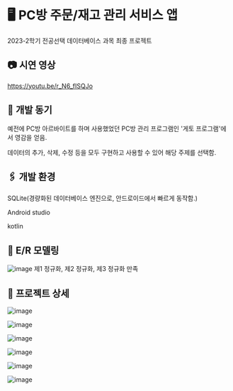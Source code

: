 # 🖥️ PC방 주문/재고 관리 서비스 앱
2023-2학기 전공선택 데이터베이스 과목 최종 프로젝트

## 📷 시연 영상
<https://youtu.be/r_N6_fISQJo>

## 📃 개발 동기
예전에 PC방 아르바이트를 하며 사용했었던 PC방 관리 프로그램인 '게토 프로그램'에서 영감을 얻음.

데이터의 추가, 삭제, 수정 등을 모두 구현하고 사용할 수 있어 해당 주제를 선택함.

## 🖇️ 개발 환경
SQLite(경량화된 데이터베이스 엔진으로, 안드로이드에서 빠르게 동작함.)

Android studio

kotlin

## 📨 E/R 모델링
![image](https://github.com/user-attachments/assets/ed9f934b-bdd6-473f-9fb0-7c63dba1be62)
제1 정규화, 제2 정규화, 제3 정규화 만족

## 📱 프로젝트 상세
![image](https://github.com/user-attachments/assets/52365c97-63bc-4afb-9b87-557ffe80164d)

![image](https://github.com/user-attachments/assets/9c4b8087-c71b-4427-97a1-6e4f66712ac5)

![image](https://github.com/user-attachments/assets/537d235c-51e3-4a2f-8d83-5a22a8dae8f6)

![image](https://github.com/user-attachments/assets/ea8fd7f9-6794-4c03-b6f9-d0210acf00f5)

![image](https://github.com/user-attachments/assets/e77012ec-d910-4b71-a80d-2c77a2d23083)

![image](https://github.com/user-attachments/assets/e58b5dd4-1a12-4c86-9f7a-68cab345a294)

